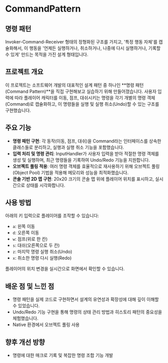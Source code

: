 # CommandPattern

## 명령 패턴
Invoker-Command-Receiver 형태의 정형화된 구조를 가지고, '특정 행동 자체'를 캡슐화해서, 이 행동을 '언제든 실행하거나, 취소하거나, 나중에 다시 실행하거나, 기록할 수 있게' 만드는 목적을 가진 설계 형태입니다.

## 프로젝트 개요
이 프로젝트는 소프트웨어 개발의 대표적인 설계 패턴 중 하나인 **명령 패턴(Command Pattern)**을 직접 구현해보고 실습하기 위해 만들어졌습니다.
사용자 입력에 따라 플레이어 캐릭터를 이동, 점프, 대쉬시키는 명령을 각기 개별의 명령 객체(Command)로 캡슐화하고, 이 명령들을 실행 및 실행 취소(Undo)할 수 있는 구조를 구현했습니다.

## 주요 기능
*   **명령 패턴 구현**: 각 동작(이동, 점프, 대쉬)을 Command라는 인터페이스를 상속한 클래스들로 분리하고, 실행과 실행 취소 기능을 포함했습니다.
*   **입력 처리 및 명령 관리**: InputHandler가 사용자 입력을 받아 적절한 명령 객체를 생성 및 실행하며, 최근 명령들을 기록하여 Undo/Redo 기능을 지원합니다.
*   **오브젝트 풀링 적용**: 여러 명령 객체를 효율적으로 재사용하기 위해 오브젝트 풀링(Object Pool) 기법을 적용해 메모리와 성능을 최적화했습니다.
*   **콘솔 기반 2D 맵 구현**: 20x20 크기의 콘솔 맵 위에 플레이어 위치를 표시하고, 실시간으로 상태를 시각화합니다.

## 사용 방법
아래의 키 입력으로 플레이어를 조작할 수 있습니다:
*   `a`: 왼쪽 이동
*   `d`: 오른쪽 이동
*   `w`: 점프(위로 한 칸)
*   `s`: 대쉬(오른쪽으로 두 칸)
*   `z`: 마지막 명령 실행 취소(Undo)
*   `x`: 취소한 명령 다시 실행(Redo)

플레이어의 위치 변경을 실시간으로 화면에서 확인할 수 있습니다.

## 배운 점 및 느낀 점
*   명령 패턴을 실제 코드로 구현하면서 설계의 유연성과 확장성에 대해 깊이 이해할 수 있었습니다.
*   Undo/Redo 기능 구현을 통해 명령의 상태 관리 방법과 히스토리 패턴의 중요성을 체험했습니다.
*   Native 환경에서 오브젝트 풀링 사용

## 향후 개선 방향
*   명령에 대한 매크로 기록 및 복잡한 명령 조합 기능 개발